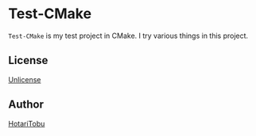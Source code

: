 # Test-CMake

`Test-CMake` is my test project in CMake. I try various things in this project.

## License

[Unlicense](LICENSE)

## Author

[HotariTobu](https://github.com/HotariTobu)
